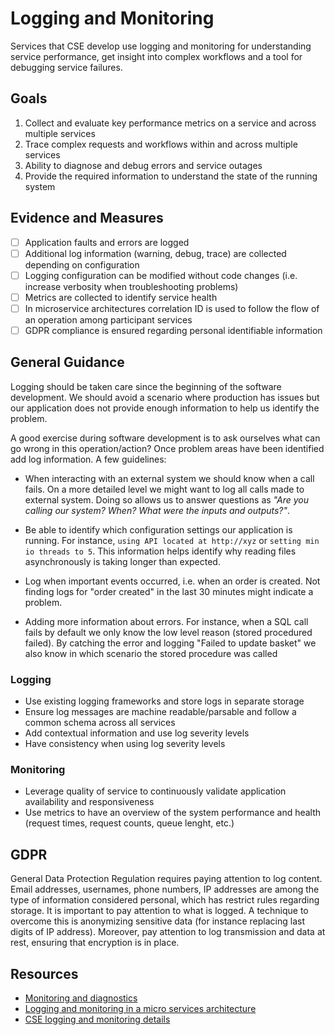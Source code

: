 # Logging and Monitoring

Services that CSE develop use logging and monitoring for understanding service performance, get insight into complex workflows and a tool for debugging service failures.

## Goals

1. Collect and evaluate key performance metrics on a service and across multiple services
2. Trace complex requests and workflows within and across multiple services
3. Ability to diagnose and debug errors and service outages
4. Provide the required information to understand the state of the running system

## Evidence and Measures

- [ ] Application faults and errors are logged
- [ ] Additional log information (warning, debug, trace) are collected depending on configuration
- [ ] Logging configuration can be modified without code changes (i.e. increase verbosity when troubleshooting problems)
- [ ] Metrics are collected to identify service health
- [ ] In microservice architectures correlation ID is used to follow the flow of an operation among participant services
- [ ] GDPR compliance is ensured regarding personal identifiable information

## General Guidance

Logging should be taken care since the beginning of the software development. We should avoid a scenario where production has issues but our application does not provide enough information to help us identify the problem.

A good exercise during software development is to ask ourselves what can go wrong in this operation/action? Once problem areas have been identified add log information. A few guidelines:

- When interacting with an external system we should know when a call fails. On a more detailed level we might want to log all calls made to external system. Doing so allows us to answer questions as *"Are you calling our system? When? What were the inputs and outputs?"*.
  
- Be able to identify which configuration settings our application is running. For instance, `using API located at http://xyz` or `setting min io threads to 5`. This information helps identify why reading files asynchronously is taking longer than expected.

- Log when important events occurred, i.e. when an order is created. Not finding logs for "order created" in the last 30 minutes might indicate a problem.

- Adding more information about errors. For instance, when a SQL call fails by default we only know the low level reason (stored procedured failed). By catching the error and logging "Failed to update basket" we also know in which scenario the stored procedure was called
  
### Logging

- Use existing logging frameworks and store logs in separate storage
- Ensure log messages are machine readable/parsable and follow a common schema across all services
- Add contextual information and use log severity levels
- Have consistency when using log severity levels

### Monitoring

- Leverage quality of service to continuously validate application availability and responsiveness
- Use metrics to have an overview of the system performance and health (request times, request counts, queue lenght, etc.)

## GDPR

General Data Protection Regulation requires paying attention to log content. Email addresses, usernames, phone numbers, IP addresses are among the type of information considered personal, which has restrict rules regarding storage.
It is important to pay attention to what is logged. A technique to overcome this is anonymizing sensitive data (for instance replacing last digits of IP address).
Moreover, pay attention to log transmission and data at rest, ensuring that encryption is in place.

## Resources

- [Monitoring and diagnostics](https://docs.microsoft.com/en-us/azure/architecture/best-practices/monitoring)
- [Logging and monitoring in a micro services architecture](https://docs.microsoft.com/en-us/azure/architecture/microservices/logging-monitoring)
- [CSE logging and monitoring details](./DevOpsLoggingDetails.md)